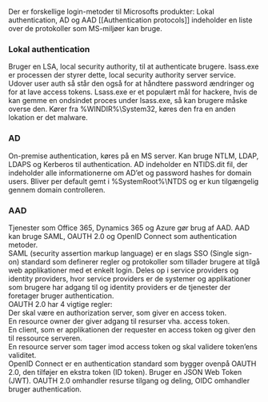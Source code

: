 Der er forskellige login-metoder til Microsofts produkter:
Lokal authentication, AD og AAD
[[Authentication protocols]] indeholder en liste over de protokoller som MS-miljøer kan bruge.

### Lokal authentication
Bruger en LSA, local security authority, til at authenticate brugere. lsass.exe er processen der styrer dette, local security authority server service. Udover user auth så står den også for at håndtere password ændringer og for at lave access tokens.
Lsass.exe er et populært mål for hackere, hvis de kan gemme en ondsindet proces under lsass.exe, så kan brugere måske overse den.
Kører fra %WINDIR%\System32, køres den fra en anden lokation er det malware. 

### AD
On-premise authentication, køres på en MS server. Kan bruge NTLM, LDAP, LDAPS og Kerberos til authentication.
AD indeholder en NTIDS.dit fil, der indeholder alle informationerne om AD’et og password hashes for domain users. Bliver per default gemt i %SystemRoot%\NTDS og er kun tilgængelig gennem domain controlleren.

### AAD
Tjenester som Office 365, Dynamics 365 og Azure gør brug af AAD. AAD kan bruge SAML, OAUTH 2.0 og OpenID Connect som authentication metoder.  
SAML (security assertion markup language) er en slags SSO (Single sign-on) standard som definerer regler og protokoller som tillader brugere at tilgå web applikationer med et enkelt login. Deles op i service providers og identity providers, hvor service providers er de systemer og applikationer som brugere har adgang til og identity providers er de tjenester der foretager bruger authentication.  
OAUTH 2.0 har 4 vigtige regler:  
Der skal være en authorization server, som giver en access token.  
En resource owner der giver adgang til resurser vha. access token.  
En client, som er applikationen der requester en access token og giver den til ressource serveren.  
En resource server som tager imod access token og skal validere token’ens validitet.  
OpenID Connect er en authentication standard som bygger ovenpå OAUTH 2.0, den tilføjer en ekstra token (ID token). Bruger en JSON Web Token (JWT). OAUTH 2.0 omhandler resurse tilgang og deling, OIDC omhandler bruger authentication.